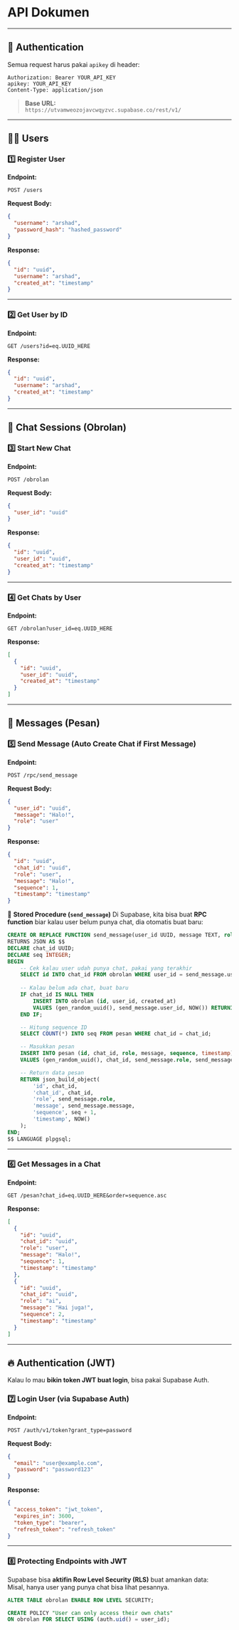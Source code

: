 # **API Dokumen**
---
## **🔑 Authentication**
Semua request harus pakai `apikey` di header:  
```http
Authorization: Bearer YOUR_API_KEY
apikey: YOUR_API_KEY
Content-Type: application/json
```

> **Base URL:**  
> `https://utvamweozojavcwqyzvc.supabase.co/rest/v1/`

---

## **🧑‍💻 Users**
### **1️⃣ Register User**
**Endpoint:**  
```http
POST /users
```
**Request Body:**
```json
{
  "username": "arshad",
  "password_hash": "hashed_password"
}
```
**Response:**
```json
{
  "id": "uuid",
  "username": "arshad",
  "created_at": "timestamp"
}
```

---

### **2️⃣ Get User by ID**
**Endpoint:**  
```http
GET /users?id=eq.UUID_HERE
```
**Response:**
```json
{
  "id": "uuid",
  "username": "arshad",
  "created_at": "timestamp"
}
```

---

## **💬 Chat Sessions (Obrolan)**
### **3️⃣ Start New Chat**
**Endpoint:**  
```http
POST /obrolan
```
**Request Body:**
```json
{
  "user_id": "uuid"
}
```
**Response:**
```json
{
  "id": "uuid",
  "user_id": "uuid",
  "created_at": "timestamp"
}
```

---

### **4️⃣ Get Chats by User**
**Endpoint:**  
```http
GET /obrolan?user_id=eq.UUID_HERE
```
**Response:**
```json
[
  {
    "id": "uuid",
    "user_id": "uuid",
    "created_at": "timestamp"
  }
]
```

---

## **📩 Messages (Pesan)**
### **5️⃣ Send Message (Auto Create Chat if First Message)**
**Endpoint:**  
```http
POST /rpc/send_message
```
**Request Body:**
```json
{
  "user_id": "uuid",
  "message": "Halo!",
  "role": "user"
}
```
**Response:**
```json
{
  "id": "uuid",
  "chat_id": "uuid",
  "role": "user",
  "message": "Halo!",
  "sequence": 1,
  "timestamp": "timestamp"
}
```

🔧 **Stored Procedure (`send_message`)**
Di Supabase, kita bisa buat **RPC function** biar kalau user belum punya chat, dia otomatis buat baru:
```sql
CREATE OR REPLACE FUNCTION send_message(user_id UUID, message TEXT, role TEXT)
RETURNS JSON AS $$
DECLARE chat_id UUID;
DECLARE seq INTEGER;
BEGIN
    -- Cek kalau user udah punya chat, pakai yang terakhir
    SELECT id INTO chat_id FROM obrolan WHERE user_id = send_message.user_id ORDER BY created_at DESC LIMIT 1;
    
    -- Kalau belum ada chat, buat baru
    IF chat_id IS NULL THEN
        INSERT INTO obrolan (id, user_id, created_at)
        VALUES (gen_random_uuid(), send_message.user_id, NOW()) RETURNING id INTO chat_id;
    END IF;

    -- Hitung sequence ID
    SELECT COUNT(*) INTO seq FROM pesan WHERE chat_id = chat_id;

    -- Masukkan pesan
    INSERT INTO pesan (id, chat_id, role, message, sequence, timestamp)
    VALUES (gen_random_uuid(), chat_id, send_message.role, send_message.message, seq + 1, NOW());

    -- Return data pesan
    RETURN json_build_object(
        'id', chat_id,
        'chat_id', chat_id,
        'role', send_message.role,
        'message', send_message.message,
        'sequence', seq + 1,
        'timestamp', NOW()
    );
END;
$$ LANGUAGE plpgsql;
```
---

### **6️⃣ Get Messages in a Chat**
**Endpoint:**  
```http
GET /pesan?chat_id=eq.UUID_HERE&order=sequence.asc
```
**Response:**
```json
[
  {
    "id": "uuid",
    "chat_id": "uuid",
    "role": "user",
    "message": "Halo!",
    "sequence": 1,
    "timestamp": "timestamp"
  },
  {
    "id": "uuid",
    "chat_id": "uuid",
    "role": "ai",
    "message": "Hai juga!",
    "sequence": 2,
    "timestamp": "timestamp"
  }
]
```

---

## **🔥 Authentication (JWT)**
Kalau lo mau **bikin token JWT buat login**, bisa pakai Supabase Auth.

### **7️⃣ Login User (via Supabase Auth)**
**Endpoint:**  
```http
POST /auth/v1/token?grant_type=password
```
**Request Body:**
```json
{
  "email": "user@example.com",
  "password": "password123"
}
```
**Response:**
```json
{
  "access_token": "jwt_token",
  "expires_in": 3600,
  "token_type": "bearer",
  "refresh_token": "refresh_token"
}
```

---

### **8️⃣ Protecting Endpoints with JWT**
Supabase bisa **aktifin Row Level Security (RLS)** buat amankan data:  
Misal, hanya user yang punya chat bisa lihat pesannya.
```sql
ALTER TABLE obrolan ENABLE ROW LEVEL SECURITY;

CREATE POLICY "User can only access their own chats"
ON obrolan FOR SELECT USING (auth.uid() = user_id);
```

